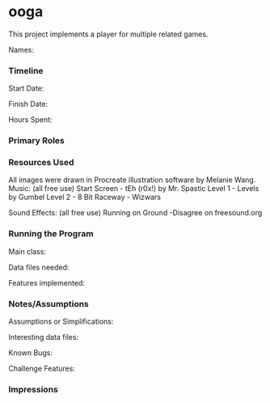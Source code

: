 ooga
====

This project implements a player for multiple related games.

Names:


### Timeline

Start Date: 

Finish Date: 

Hours Spent:

### Primary Roles


### Resources Used
All images were drawn in Procreate illustration software by Melanie Wang.
Music: (all free use)
Start Screen - tEh (r0x!) by Mr. Spastic
Level 1 - Levels by Gumbel
Level 2 - 8 Bit Raceway - Wizwars

Sound Effects: (all free use)
Running on Ground -Disagree on freesound.org

### Running the Program

Main class:

Data files needed: 

Features implemented:



### Notes/Assumptions

Assumptions or Simplifications:

Interesting data files:

Known Bugs:

Challenge Features:


### Impressions

